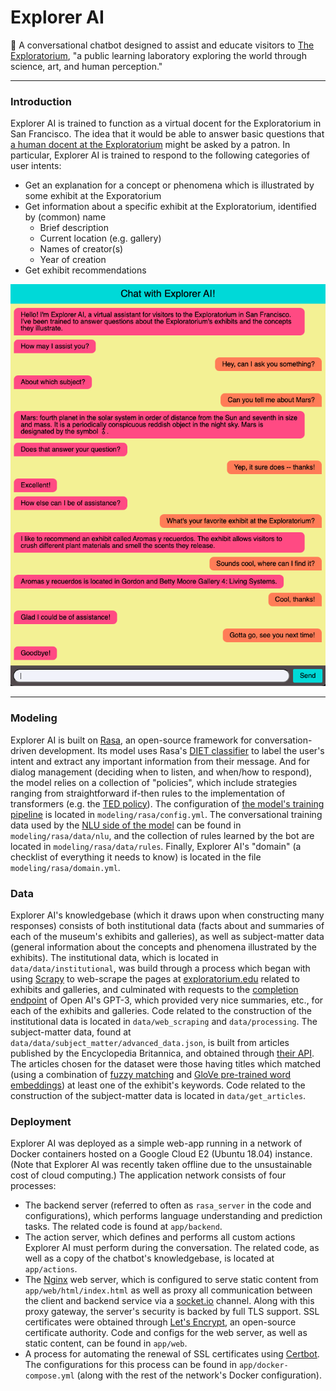 # Explorer AI

🤖 A conversational chatbot designed to assist and educate visitors to 
[The Exploratorium](https://www.exploratorium.edu/about-us), "a public learning laboratory exploring the world through 
science, art, and human perception."

---

### Introduction

Explorer AI is trained to function as a virtual docent for the Exploratorium in San Francisco. The idea that it would 
be able to answer basic questions that 
[a human docent at the Exploratorium](https://www.exploratorium.edu/exhibits/human-phenomena-explainer-station) might 
be asked by a patron. In particular, Explorer AI is trained to respond to the following categories of user intents:
  - Get an explanation for a concept or phenomena which is illustrated by some exhibit at the Exporatorium
  - Get information about a specific exhibit at the Exploratorium, identified by (common) name
    - Brief description
    - Current location (e.g. gallery)
    - Names of creator(s)
    - Year of creation
  - Get exhibit recommendations

![Screenshot of Explorer AI interface](branding/images/screenshot_1.png)

---

### Modeling

Explorer AI is built on [Rasa](https://rasa.com/docs/rasa/), an open-source framework for conversation-driven 
development. Its model uses Rasa's 
[DIET classifier](https://rasa.com/blog/introducing-dual-intent-and-entity-transformer-diet-state-of-the-art-performance-on-a-lightweight-architecture/) 
to label the user's intent and extract any important information from their message. And for dialog management (deciding 
when to listen, and when/how to respond), the model relies on a collection of "policies", which include strategies 
ranging from straightforward if-then rules to the implementation of transformers (e.g. the 
[TED policy](https://rasa.com/docs/rasa/policies/#ted-policy)).
The configuration of [the model's 
training pipeline](https://rasa.com/docs/rasa/tuning-your-model/) is located in `modeling/rasa/config.yml`. 
The conversational training data used by the [NLU side of the model](https://rasa.com/docs/rasa/nlu-training-data/) 
can be found in `modeling/rasa/data/nlu`, and the collection of rules learned by the bot are located in 
`modeling/rasa/data/rules`. Finally, Explorer AI's "domain" (a checklist of everything it needs to know) is located in 
the file `modeling/rasa/domain.yml`. 

### Data

Explorer AI's knowledgebase (which it draws upon when constructing many responses) consists of 
both institutional data (facts about and summaries of each of the museum's exhibits and galleries), as well as 
subject-matter data (general information about the concepts and phenomena illustrated by the exhibits).
The institutional data, which is located in `data/data/institutional`, was build through a process which began with 
using [Scrapy](https://scrapy.org) to web-scrape the pages at
[exploratorium.edu](https://www.exploratorium.edu) related to exhibits and galleries, and culminated with requests to 
the [completion endpoint](https://platform.openai.com/docs/api-reference/completions) of Open AI's GPT-3, which 
provided very nice summaries, etc., for each of the exhibits and galleries. Code related to the construction of the 
institutional data is located in `data/web_scraping` and `data/processing`.
The subject-matter data, found at `data/data/subject_matter/advanced_data.json`, is built from articles published by
the Encyclopedia Britannica, and obtained through [their API](https://encyclopaediaapi.com/). The articles chosen for 
the dataset were those having titles which matched (using a combination of 
[fuzzy matching](https://pypi.org/project/fuzzywuzzy/) and 
[GloVe pre-trained word embeddings](https://nlp.stanford.edu/projects/glove/)) at least
one of the exhibit's keywords. Code related to the construction of the subject-matter data is located in 
`data/get_articles`.

### Deployment

Explorer AI was deployed as a simple web-app running in a network of Docker 
containers hosted on a Google Cloud E2 (Ubuntu 18.04) instance.
(Note that Explorer AI was recently taken offline due to the unsustainable cost of cloud computing.)
The application network consists of four processes: 

- The backend server (referred to often as `rasa_server` in the code and configurations), which performs language 
understanding and prediction tasks. The related code is found at `app/backend`.
- The action server, which defines and performs all custom actions Explorer AI must perform during the conversation. 
The related code, as well as a copy of the chatbot's knowledgebase, is located at `app/actions`.
- The [Nginx](https://docs.nginx.com/nginx/admin-guide/web-server/web-server/) web server, which is configured to serve 
static content from `app/web/html/index.html` as well as proxy all communication between the client and backend service 
via a [socket.io](https://socket.io/docs/v4/) channel. Along with this proxy gateway, the server's security is backed
by full TLS support. SSL certificates were obtained through [Let's Encrypt](https://letsencrypt.org/), an open-source 
certificate authority. Code and configs for the web server, as well as static content, can be found in `app/web`.
- A process for automating the renewal of SSL certificates using [Certbot](https://certbot.eff.org/). The configurations
for this process can be found in `app/docker-compose.yml` (along with the rest of the network's Docker configuration).

